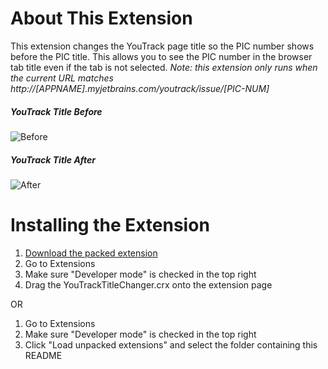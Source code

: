 About This Extension
====================
This extension changes the YouTrack page title so the PIC number shows before the PIC title. This allows you to see the PIC number in the browser tab title even if the tab is not selected. _Note: this extension only runs when the current URL matches http://[APPNAME].myjetbrains.com/youtrack/issue/[PIC-NUM]_

##### YouTrack Title Before

![Before](http://content.screencast.com/users/RyanFarley/folders/Default/media/c9291c52-3a15-40b1-af1b-6290d845406d/ExtensionBefore.png "Before")

##### YouTrack Title After

![After](http://content.screencast.com/users/RyanFarley/folders/Default/media/3ce32c97-0825-4402-8832-a2039adac371/ExtensionAfter.png "After")

Installing the Extension
=====================
1. [Download the packed extension](https://github.com/RyanFarley/YouTrackTitleChanger/raw/master/packed/YouTrackTitleChanger.crx)
2. Go to Extensions
3. Make sure "Developer mode" is checked in the top right
4. Drag the YouTrackTitleChanger.crx onto the extension page

OR

1. Go to Extensions
2. Make sure "Developer mode" is checked in the top right
3. Click "Load unpacked extensions" and select the folder containing this README